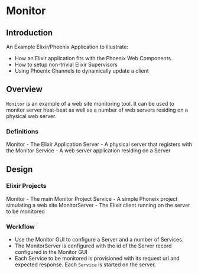 # Monitor

## Introduction

An Example Elixir/Phoenix Application to illustrate:

* How an Elixir application fits with the Phoenix Web Components.
* How to setup non-trivial Elixir Supervisors
* Using Phoenix Channels to dynamically update a client

## Overview

`Monitor` is an example of a web site monitoring tool. It can be used
to monitor server heat-beat as well as a number of web servers residing
on a physical web server.

### Definitions

Monitor - The Elixir Application
Server - A physical server that registers with the Monitor
Service - A web server application residing on a Server

## Design

### Elixir Projects

Monitor - The main Monitor Project
Service - A simple Phoneix project simulating a web site
MonitorServer - The Elixir client running on the server to be monitored

### Workflow

* Use the Monitor GUI to configure a Server and a number of Services.
* The MonitorServer is configured with the id of the Server record configured in the Monitor GUI
* Each Service to be monitored is provisioned with its request url and expected response. Each `Service` is started on the server.





